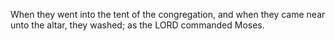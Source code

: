 When they went into the tent of the congregation, and when they came near unto the altar, they washed; as the LORD commanded Moses.
